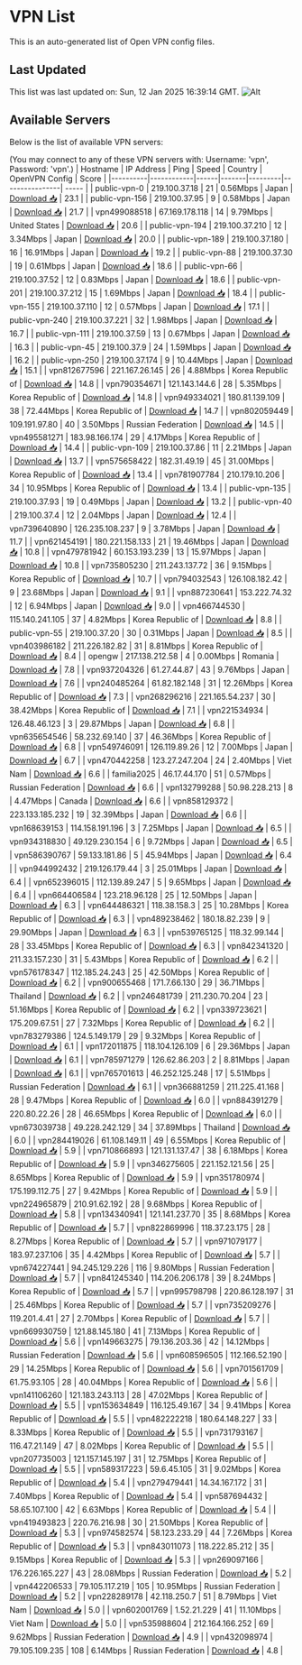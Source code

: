 # VPN List

This is an auto-generated list of Open VPN config files.

## Last Updated

This list was last updated on: Sun, 12 Jan 2025 16:39:14 GMT.
![Alt](https://repobeats.axiom.co/api/embed/186b98318ef1479477931607c1ad7d823f12451f.svg "Repobeats analytics image")

## Available Servers

Below is the list of available VPN servers:

(You may connect to any of these VPN servers with: Username: 'vpn', Password: 'vpn'.)
| Hostname | IP Address | Ping | Speed | Country | OpenVPN Config | Score |
|----------|------------|------|-------|---------|----------------| ----- |
| public-vpn-0 | 219.100.37.18 | 21 | 0.56Mbps | Japan | [Download 📥](./configs/server_0_JP.ovpn) | 23.1 |
| public-vpn-156 | 219.100.37.95 | 9 | 0.58Mbps | Japan | [Download 📥](./configs/server_1_JP.ovpn) | 21.7 |
| vpn499088518 | 67.169.178.118 | 14 | 9.79Mbps | United States | [Download 📥](./configs/server_2_US.ovpn) | 20.6 |
| public-vpn-194 | 219.100.37.210 | 12 | 3.34Mbps | Japan | [Download 📥](./configs/server_3_JP.ovpn) | 20.0 |
| public-vpn-189 | 219.100.37.180 | 16 | 16.91Mbps | Japan | [Download 📥](./configs/server_4_JP.ovpn) | 19.2 |
| public-vpn-88 | 219.100.37.30 | 19 | 0.61Mbps | Japan | [Download 📥](./configs/server_5_JP.ovpn) | 18.6 |
| public-vpn-66 | 219.100.37.52 | 12 | 0.83Mbps | Japan | [Download 📥](./configs/server_6_JP.ovpn) | 18.6 |
| public-vpn-201 | 219.100.37.212 | 15 | 1.69Mbps | Japan | [Download 📥](./configs/server_7_JP.ovpn) | 18.4 |
| public-vpn-155 | 219.100.37.110 | 12 | 0.57Mbps | Japan | [Download 📥](./configs/server_8_JP.ovpn) | 17.1 |
| public-vpn-240 | 219.100.37.221 | 32 | 1.98Mbps | Japan | [Download 📥](./configs/server_9_JP.ovpn) | 16.7 |
| public-vpn-111 | 219.100.37.59 | 13 | 0.67Mbps | Japan | [Download 📥](./configs/server_10_JP.ovpn) | 16.3 |
| public-vpn-45 | 219.100.37.9 | 24 | 1.59Mbps | Japan | [Download 📥](./configs/server_11_JP.ovpn) | 16.2 |
| public-vpn-250 | 219.100.37.174 | 9 | 10.44Mbps | Japan | [Download 📥](./configs/server_12_JP.ovpn) | 15.1 |
| vpn812677596 | 221.167.26.145 | 26 | 4.88Mbps | Korea Republic of | [Download 📥](./configs/server_13_KR.ovpn) | 14.8 |
| vpn790354671 | 121.143.144.6 | 28 | 5.35Mbps | Korea Republic of | [Download 📥](./configs/server_14_KR.ovpn) | 14.8 |
| vpn949334021 | 180.81.139.109 | 38 | 72.44Mbps | Korea Republic of | [Download 📥](./configs/server_15_KR.ovpn) | 14.7 |
| vpn802059449 | 109.191.97.80 | 40 | 3.50Mbps | Russian Federation | [Download 📥](./configs/server_16_RU.ovpn) | 14.5 |
| vpn495581271 | 183.98.166.174 | 29 | 4.17Mbps | Korea Republic of | [Download 📥](./configs/server_17_KR.ovpn) | 14.4 |
| public-vpn-109 | 219.100.37.86 | 11 | 2.21Mbps | Japan | [Download 📥](./configs/server_18_JP.ovpn) | 13.7 |
| vpn575658422 | 182.31.49.19 | 45 | 31.00Mbps | Korea Republic of | [Download 📥](./configs/server_19_KR.ovpn) | 13.4 |
| vpn781907784 | 210.179.10.206 | 34 | 10.95Mbps | Korea Republic of | [Download 📥](./configs/server_20_KR.ovpn) | 13.4 |
| public-vpn-135 | 219.100.37.93 | 19 | 0.49Mbps | Japan | [Download 📥](./configs/server_21_JP.ovpn) | 13.2 |
| public-vpn-40 | 219.100.37.4 | 12 | 2.04Mbps | Japan | [Download 📥](./configs/server_22_JP.ovpn) | 12.4 |
| vpn739640890 | 126.235.108.237 | 9 | 3.78Mbps | Japan | [Download 📥](./configs/server_23_JP.ovpn) | 11.7 |
| vpn621454191 | 180.221.158.133 | 21 | 19.46Mbps | Japan | [Download 📥](./configs/server_24_JP.ovpn) | 10.8 |
| vpn479781942 | 60.153.193.239 | 13 | 15.97Mbps | Japan | [Download 📥](./configs/server_25_JP.ovpn) | 10.8 |
| vpn735805230 | 211.243.137.72 | 36 | 9.15Mbps | Korea Republic of | [Download 📥](./configs/server_26_KR.ovpn) | 10.7 |
| vpn794032543 | 126.108.182.42 | 9 | 23.68Mbps | Japan | [Download 📥](./configs/server_27_JP.ovpn) | 9.1 |
| vpn887230641 | 153.222.74.32 | 12 | 6.94Mbps | Japan | [Download 📥](./configs/server_28_JP.ovpn) | 9.0 |
| vpn466744530 | 115.140.241.105 | 37 | 4.82Mbps | Korea Republic of | [Download 📥](./configs/server_29_KR.ovpn) | 8.8 |
| public-vpn-55 | 219.100.37.20 | 30 | 0.31Mbps | Japan | [Download 📥](./configs/server_30_JP.ovpn) | 8.5 |
| vpn403986182 | 211.226.182.82 | 31 | 8.81Mbps | Korea Republic of | [Download 📥](./configs/server_31_KR.ovpn) | 8.4 |
| opengw | 217.138.212.58 | 4 | 0.00Mbps | Romania | [Download 📥](./configs/server_32_RO.ovpn) | 7.8 |
| vpn937204326 | 61.27.44.87 | 43 | 9.76Mbps | Japan | [Download 📥](./configs/server_33_JP.ovpn) | 7.6 |
| vpn240485264 | 61.82.182.148 | 31 | 12.26Mbps | Korea Republic of | [Download 📥](./configs/server_34_KR.ovpn) | 7.3 |
| vpn268296216 | 221.165.54.237 | 30 | 38.42Mbps | Korea Republic of | [Download 📥](./configs/server_35_KR.ovpn) | 7.1 |
| vpn221534934 | 126.48.46.123 | 3 | 29.87Mbps | Japan | [Download 📥](./configs/server_36_JP.ovpn) | 6.8 |
| vpn635654546 | 58.232.69.140 | 37 | 46.36Mbps | Korea Republic of | [Download 📥](./configs/server_37_KR.ovpn) | 6.8 |
| vpn549746091 | 126.119.89.26 | 12 | 7.00Mbps | Japan | [Download 📥](./configs/server_38_JP.ovpn) | 6.7 |
| vpn470442258 | 123.27.247.204 | 24 | 2.40Mbps | Viet Nam | [Download 📥](./configs/server_39_VN.ovpn) | 6.6 |
| familia2025 | 46.17.44.170 | 51 | 0.57Mbps | Russian Federation | [Download 📥](./configs/server_40_RU.ovpn) | 6.6 |
| vpn132799288 | 50.98.228.213 | 8 | 4.47Mbps | Canada | [Download 📥](./configs/server_41_CA.ovpn) | 6.6 |
| vpn858129372 | 223.133.185.232 | 19 | 32.39Mbps | Japan | [Download 📥](./configs/server_42_JP.ovpn) | 6.6 |
| vpn168639153 | 114.158.191.196 | 3 | 7.25Mbps | Japan | [Download 📥](./configs/server_43_JP.ovpn) | 6.5 |
| vpn934318830 | 49.129.230.154 | 6 | 9.72Mbps | Japan | [Download 📥](./configs/server_44_JP.ovpn) | 6.5 |
| vpn586390767 | 59.133.181.86 | 5 | 45.94Mbps | Japan | [Download 📥](./configs/server_45_JP.ovpn) | 6.4 |
| vpn944992432 | 219.126.179.44 | 3 | 25.01Mbps | Japan | [Download 📥](./configs/server_46_JP.ovpn) | 6.4 |
| vpn652396015 | 112.139.89.247 | 5 | 9.65Mbps | Japan | [Download 📥](./configs/server_47_JP.ovpn) | 6.4 |
| vpn664406584 | 123.218.96.128 | 25 | 12.50Mbps | Japan | [Download 📥](./configs/server_48_JP.ovpn) | 6.3 |
| vpn644486321 | 118.38.158.3 | 25 | 10.28Mbps | Korea Republic of | [Download 📥](./configs/server_49_KR.ovpn) | 6.3 |
| vpn489238462 | 180.18.82.239 | 9 | 29.90Mbps | Japan | [Download 📥](./configs/server_50_JP.ovpn) | 6.3 |
| vpn539765125 | 118.32.99.144 | 28 | 33.45Mbps | Korea Republic of | [Download 📥](./configs/server_51_KR.ovpn) | 6.3 |
| vpn842341320 | 211.33.157.230 | 31 | 5.43Mbps | Korea Republic of | [Download 📥](./configs/server_52_KR.ovpn) | 6.2 |
| vpn576178347 | 112.185.24.243 | 25 | 42.50Mbps | Korea Republic of | [Download 📥](./configs/server_53_KR.ovpn) | 6.2 |
| vpn900655468 | 171.7.66.130 | 29 | 36.71Mbps | Thailand | [Download 📥](./configs/server_54_TH.ovpn) | 6.2 |
| vpn246481739 | 211.230.70.204 | 23 | 51.16Mbps | Korea Republic of | [Download 📥](./configs/server_55_KR.ovpn) | 6.2 |
| vpn339723621 | 175.209.67.51 | 27 | 7.32Mbps | Korea Republic of | [Download 📥](./configs/server_56_KR.ovpn) | 6.2 |
| vpn783279386 | 124.5.149.179 | 29 | 9.32Mbps | Korea Republic of | [Download 📥](./configs/server_57_KR.ovpn) | 6.1 |
| vpn172011875 | 118.104.126.109 | 6 | 29.36Mbps | Japan | [Download 📥](./configs/server_58_JP.ovpn) | 6.1 |
| vpn785971279 | 126.62.86.203 | 2 | 8.81Mbps | Japan | [Download 📥](./configs/server_59_JP.ovpn) | 6.1 |
| vpn765701613 | 46.252.125.248 | 17 | 5.51Mbps | Russian Federation | [Download 📥](./configs/server_60_RU.ovpn) | 6.1 |
| vpn366881259 | 211.225.41.168 | 28 | 9.47Mbps | Korea Republic of | [Download 📥](./configs/server_61_KR.ovpn) | 6.0 |
| vpn884391279 | 220.80.22.26 | 28 | 46.65Mbps | Korea Republic of | [Download 📥](./configs/server_62_KR.ovpn) | 6.0 |
| vpn673039738 | 49.228.242.129 | 34 | 37.89Mbps | Thailand | [Download 📥](./configs/server_63_TH.ovpn) | 6.0 |
| vpn284419026 | 61.108.149.11 | 49 | 6.55Mbps | Korea Republic of | [Download 📥](./configs/server_64_KR.ovpn) | 5.9 |
| vpn710866893 | 121.131.137.47 | 38 | 6.18Mbps | Korea Republic of | [Download 📥](./configs/server_65_KR.ovpn) | 5.9 |
| vpn346275605 | 221.152.121.56 | 25 | 8.65Mbps | Korea Republic of | [Download 📥](./configs/server_66_KR.ovpn) | 5.9 |
| vpn351780974 | 175.199.112.75 | 27 | 9.42Mbps | Korea Republic of | [Download 📥](./configs/server_67_KR.ovpn) | 5.9 |
| vpn224965879 | 210.91.62.192 | 28 | 9.68Mbps | Korea Republic of | [Download 📥](./configs/server_68_KR.ovpn) | 5.8 |
| vpn134340941 | 121.141.237.70 | 35 | 8.68Mbps | Korea Republic of | [Download 📥](./configs/server_69_KR.ovpn) | 5.7 |
| vpn822869996 | 118.37.23.175 | 28 | 8.27Mbps | Korea Republic of | [Download 📥](./configs/server_70_KR.ovpn) | 5.7 |
| vpn971079177 | 183.97.237.106 | 35 | 4.42Mbps | Korea Republic of | [Download 📥](./configs/server_71_KR.ovpn) | 5.7 |
| vpn674227441 | 94.245.129.226 | 116 | 9.80Mbps | Russian Federation | [Download 📥](./configs/server_72_RU.ovpn) | 5.7 |
| vpn841245340 | 114.206.206.178 | 39 | 8.24Mbps | Korea Republic of | [Download 📥](./configs/server_73_KR.ovpn) | 5.7 |
| vpn995798798 | 220.86.128.197 | 31 | 25.46Mbps | Korea Republic of | [Download 📥](./configs/server_74_KR.ovpn) | 5.7 |
| vpn735209276 | 119.201.4.41 | 27 | 2.70Mbps | Korea Republic of | [Download 📥](./configs/server_75_KR.ovpn) | 5.7 |
| vpn669930759 | 121.88.145.180 | 41 | 7.13Mbps | Korea Republic of | [Download 📥](./configs/server_76_KR.ovpn) | 5.6 |
| vpn149663275 | 79.136.203.36 | 42 | 14.12Mbps | Russian Federation | [Download 📥](./configs/server_77_RU.ovpn) | 5.6 |
| vpn608596505 | 112.166.52.190 | 29 | 14.25Mbps | Korea Republic of | [Download 📥](./configs/server_78_KR.ovpn) | 5.6 |
| vpn701561709 | 61.75.93.105 | 28 | 40.04Mbps | Korea Republic of | [Download 📥](./configs/server_79_KR.ovpn) | 5.6 |
| vpn141106260 | 121.183.243.113 | 28 | 47.02Mbps | Korea Republic of | [Download 📥](./configs/server_80_KR.ovpn) | 5.5 |
| vpn153634849 | 116.125.49.167 | 34 | 9.41Mbps | Korea Republic of | [Download 📥](./configs/server_81_KR.ovpn) | 5.5 |
| vpn482222218 | 180.64.148.227 | 33 | 8.33Mbps | Korea Republic of | [Download 📥](./configs/server_82_KR.ovpn) | 5.5 |
| vpn731793167 | 116.47.21.149 | 47 | 8.02Mbps | Korea Republic of | [Download 📥](./configs/server_83_KR.ovpn) | 5.5 |
| vpn207735003 | 121.157.145.197 | 31 | 12.75Mbps | Korea Republic of | [Download 📥](./configs/server_84_KR.ovpn) | 5.5 |
| vpn589317223 | 59.6.45.105 | 31 | 9.02Mbps | Korea Republic of | [Download 📥](./configs/server_85_KR.ovpn) | 5.4 |
| vpn279479441 | 14.34.167.172 | 31 | 7.40Mbps | Korea Republic of | [Download 📥](./configs/server_86_KR.ovpn) | 5.4 |
| vpn587694432 | 58.65.107.100 | 42 | 6.63Mbps | Korea Republic of | [Download 📥](./configs/server_87_KR.ovpn) | 5.4 |
| vpn419493823 | 220.76.216.98 | 30 | 21.50Mbps | Korea Republic of | [Download 📥](./configs/server_88_KR.ovpn) | 5.3 |
| vpn974582574 | 58.123.233.29 | 44 | 7.26Mbps | Korea Republic of | [Download 📥](./configs/server_89_KR.ovpn) | 5.3 |
| vpn843011073 | 118.222.85.212 | 35 | 9.15Mbps | Korea Republic of | [Download 📥](./configs/server_90_KR.ovpn) | 5.3 |
| vpn269097166 | 176.226.165.227 | 43 | 28.08Mbps | Russian Federation | [Download 📥](./configs/server_91_RU.ovpn) | 5.2 |
| vpn442206533 | 79.105.117.219 | 105 | 10.95Mbps | Russian Federation | [Download 📥](./configs/server_92_RU.ovpn) | 5.2 |
| vpn228289178 | 42.118.250.7 | 51 | 8.79Mbps | Viet Nam | [Download 📥](./configs/server_93_VN.ovpn) | 5.0 |
| vpn602001769 | 1.52.21.229 | 41 | 11.10Mbps | Viet Nam | [Download 📥](./configs/server_94_VN.ovpn) | 5.0 |
| vpn535988604 | 212.164.166.252 | 69 | 9.62Mbps | Russian Federation | [Download 📥](./configs/server_95_RU.ovpn) | 4.9 |
| vpn432098974 | 79.105.109.235 | 108 | 6.14Mbps | Russian Federation | [Download 📥](./configs/server_96_RU.ovpn) | 4.8 |
